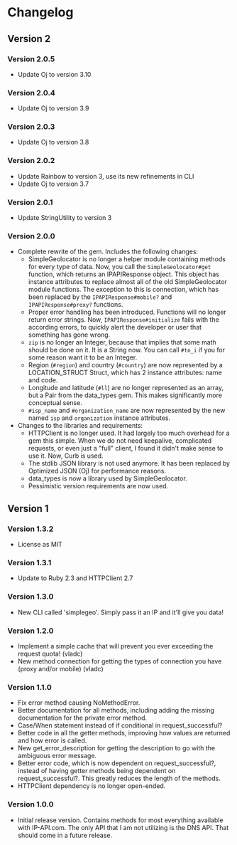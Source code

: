 # Changelog
## Version 2
### Version 2.0.5
* Update Oj to version 3.10

### Version 2.0.4
* Update Oj to version 3.9

### Version 2.0.3
* Update Oj to version 3.8

### Version 2.0.2
* Update Rainbow to version 3, use its new refinements in CLI
* Update Oj to version 3.7

### Version 2.0.1
* Update StringUtility to version 3

### Version 2.0.0
* Complete rewrite of the gem. Includes the following changes:
  * SimpleGeolocator is no longer a helper module containing methods for every type of data. Now, you call the 
  `SimpleGeolocator#get` function, which returns an IPAPIResponse object. This object has instance attributes to 
  replace almost all of the old SimpleGeolocator module functions. The exception to this is connection, which has 
  been replaced by the `IPAPIResponse#mobile?` and `IPAPIResponse#proxy?` functions.
  * Proper error handling has been introduced. Functions will no longer return error strings. Now, 
  `IPAPIResponse#initialize` fails with the according errors, to quickly alert the developer or user that something 
  has gone wrong.
  * `zip` is no longer an Integer, because that implies that some math should be done on it. It is a String now. You 
  can call `#to_i` if you for some reason want it to be an Integer.
  * Region (`#region`) and country (`#country`) are now represented by a LOCATION_STRUCT Struct, which has 2 instance 
  attributes: name and code.
  * Longitude and latitude (`#ll`) are no longer represented as an array, but a Pair from the data_types gem. This 
  makes significantly more conceptual sense.
  * `#isp_name` and `#organization_name` are now represented by the new named `isp` and `organization` instance 
  attributes.
* Changes to the libraries and requirements:
  * HTTPClient is no longer used. It had largely too much overhead for a gem this simple. When we do not need 
  keepalive, complicated requests, or even just a "full" client, I found it didn't make sense to use it.  Now, Curb 
  is used.
  * The stdlib JSON library is not used anymore. It has been replaced by Optimized JSON (Oj) for performance reasons.
  * data_types is now a library used by SimpleGeolocator.
  * Pessimistic version requirements are now used.

## Version 1
### Version 1.3.2
* License as MIT

### Version 1.3.1
* Update to Ruby 2.3 and HTTPClient 2.7

### Version 1.3.0
* New CLI called 'simplegeo'. Simply pass it an IP and it'll give you data!

### Version 1.2.0
* Implement a simple cache that will prevent you ever exceeding the request quota! (vladc)
* New method connection for getting the types of connection you have (proxy and/or mobile) (vladc)

### Version 1.1.0
* Fix error method causing NoMethodError.
* Better documentation for all methods, including adding the missing documentation for the private error method.
* Case/When statement instead of if conditional in request_successful?
* Better code in all the getter methods, improving how values are returned and how error is called.
* New get_error_description for getting the description to go with the ambiguous error message.
* Better error code, which is now dependent on request_successful?, instead of having getter methods being dependent on request_successful?. This greatly reduces the length of the methods.
* HTTPClient dependency is no longer open-ended.

### Version 1.0.0
* Initial release version. Contains methods for most everything available with IP-API.com. The only API that I am not utilizing is the DNS API. That should come in a future release.
